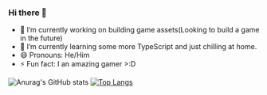 ### Hi there 👋

- 🔭 I’m currently working on building game assets(Looking to build a game in the future)
- 🌱 I’m currently learning some more TypeScript and just chilling at home.
- 😄 Pronouns: He/Him
- ⚡ Fun fact: I an amazing gamer >:D

![Anurag's GitHub stats](https://github-readme-stats.vercel.app/api?username=LiamTL&theme=dark&show_icons=true)     [![Top Langs](https://github-readme-stats.vercel.app/api/top-langs/?username=LiamTL&layout=compact)](https://github.com/anuraghazra/github-readme-stats)
